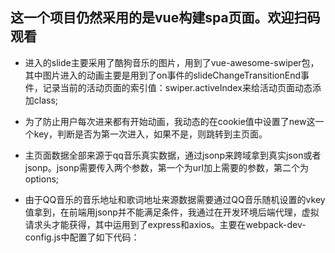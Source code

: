 ## 这一个项目仍然采用的是vue构建spa页面。欢迎扫码观看
+ 进入的slide主要采用了酷狗音乐的图片，用到了vue-awesome-swiper包，其中图片进入的动画主要是用到了on事件的slideChangeTransitionEnd事件，记录当前的活动页面的索引值：swiper.activeIndex来给活动页面动态添加class;

+ 为了防止用户每次进来都有开始动画，我动态的在cookie值中设置了new这一个key，判断是否为第一次进入，如果不是，则跳转到主页面。

+ 主页面数据全部来源于qq音乐真实数据，通过jsonp来跨域拿到真实json或者jsonp。jsonp需要传入两个参数，第一个为url加上需要的参数，第二个为options;

+ 由于QQ音乐的音乐地址和歌词地址来源数据需要通过QQ音乐随机设置的vkey值拿到，在前端用jsonp并不能满足条件，我通过在开发环境后端代理，虚拟请求头才能获得，其中运用到了express和axios。主要在webpack-dev-config.js中配置了如下代码：

